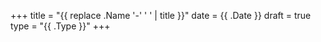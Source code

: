 +++
title = "{{ replace .Name '-' ' ' | title }}"
date = {{ .Date }}
draft = true
type = "{{ .Type }}"
+++

